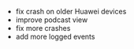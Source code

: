 - fix crash on older Huawei devices
- improve podcast view
- fix more crashes
- add more logged events
